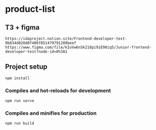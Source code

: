 # product-list

## ТЗ + figma
```
https://idaproject.notion.site/Frontend-developer-test-9b834d020d8f406f851479791209beef
https://www.figma.com/file/kIuVw6nSk218pi9iE98iq5/Junior-frontend-developer-test?node-id=0%3A1
```

## Project setup
```
npm install
```

### Compiles and hot-reloads for development
```
npm run serve
```

### Compiles and minifies for production
```
npm run build
```